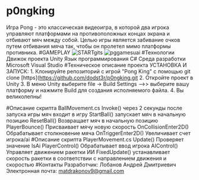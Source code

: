 # p0ngking
Игра Pong - это классическая видеоигра, в которой два игрока управляют платформами на противоположных концах экрана и отбивают мяч между собой. Целью игры является забивание очков путем отбивания мяча так, чтобы он пролетел мимо платформы противника.
#GAMEPLAY
![STARTgits](https://github.com/dodst3r/p0ngking/assets/165890625/1e8f069a-6fec-4da7-b9d3-3db7bcdd8585)
![pggamesuai](https://github.com/dodst3r/p0ngking/assets/165890625/81865528-f984-4316-9f3f-49b1a458d696)
#Технологии
Движок проекта Unity
Язык программирования C#
Среда разработки Microsoft Visual Studio
#Техническое описание проекта
УСТАНОВКА И ЗАПУСК: 1. Клонируйте репозиторий с игрой "Pong King" с помощью git clone [https](https://github.com/dodst3r/p0ngking.git
2. Откройте проект в Unity 
3. В меню Unity выберите file -> Build Settings -->> выберите вашу платформу и нажмите Build для создания исполняемого файла.
4. Вы великолепны!

#Описание скрипта BallMovement.cs
Invoke() через 2 секунды после запуска игры мяч входит в игру
StartBall() запускает мяч в начальную позицию
ResetBall() Возвращает мяч в начальную позицию
PlayerBounce() Присваивает мячу новую скорость 
OnCollisionEnter2D() Обрабатывает столкновение мяча
OnTriggerEnter2D() Увеличивает счет игрока/ai
#Описание скрипта PlayerMovement.cs
Update() Проверяет  значение IsAi
PlayerControl()  Обрабатывает  ввод  игрока
AIControl() Управляет  движением  ракетки  ИИ
FixedUpdate() устанавливает  скорость  ракетки  в  соответствии  с  направлением  движения  и  скоростью
#Контакты
Разработчик: Лобанов Андрей Дмитриевич
Электронная почта: matdrakonov9@gmail.com
